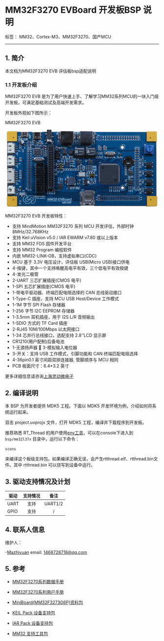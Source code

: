 # MM32F3270 EVBoard 开发板BSP 说明

标签： MM32、Cortex-M3、MM32F3270、国产MCU

---

## 1. 简介

本文档为MM32F3270 EVB 评估板bsp适配说明

### 1.1  开发板介绍

MM32F3270 EVB 是为了用户快速上手、了解学习MM32系列MCU的一块入门级开发板，可满足基础测试及高端开发需求。

开发板外观如下图所示：

MM32F3270 EVB

![MM32 MiniBoard Rev.D2](figures/MM32EVB.jpg)

MM32F3270 EVB 开发板特性：

- 支持 MindMotion MM32F3270 系列 MCU 开发评估，外部时钟 8MHz/32.768KHz
- 支持 Keil uVision v5.0 / IAR EWARM v7.80 或以上版本
- 支持 MM32 FDS 固件开发平台
- 支持 MM32 Program 编程软件 
- 内嵌 MM32-LINK-OB，支持虚拟串口(CDC) 
- MCU 基于 3.3V 电压设计，评估板 USB(Micro USB)接口供电 
- 4-按键，其中一个支持唤醒高电平有效，三个低电平有效按键 
- 4-发光二极管 
- 2-UART 三芯扩展插座(CMOS 电平)
- 1-SPI 五芯扩展插座(CMOS 电平)
- 1-带电平驱动器、终端匹配电阻选择的 CAN 总线驱动接口
- 1-Type-C 插座，支持 MCU USB Host/Device 工作模式
- 1-1M 字节 SPI Flash 存储器
- 1-256 字节 I2C EEPROM 存储器
- 1-3.5mm 耳机插座，用于 I2S L/R 音频输出
- 1-SDIO 方式的 TF Card 插座
- 2-RJ45 10M/100Mbps 以太网接口
- 1-34 芯并行总线接口，选配支持 2.8’’LCD 显示屏
- CR1210(用户配制)后备电池 
- 1-无源扬声器  3-模拟输入电位器 
- 3-开关：支持 USB 工作模式，引脚功能和 CAN 终端匹配电阻选择 
- 4-36pin0.1 英寸间距双排连接器, 管脚顺序与 MCU 相同
- PCB 板面尺寸：6.4*3.2 英寸

更多详细信息请咨询[上海灵动微电子](https://www.mindmotion.com.cn/)

## 2. 编译说明

本 BSP 为开发者提供 MDK5 工程。下面以 MDK5 开发环境为例，介绍如何将系统运行起来。

双击 project.uvprojx 文件，打开 MDK5 工程，编译并下载程序到开发板。

推荐熟悉 RT_Thread 的用户使用[env工具](https://www.rt-thread.org/download.html#download-rt-thread-env-tool)，可以在console下进入到 `bsp/mm32l37x` 目录中，运行以下命令：

`scons`

来编译这个板级支持包。如果编译正确无误，会产生rtthread.elf、rtthread.bin文件。其中 rtthread.bin 可以烧写到设备中运行。

## 3. 驱动支持情况及计划

| 驱动       | 支持情况 | 备注                         |
| ---------- | :------: | :--------------------------: |
| UART       | 支持     | UART1/2                   |
| GPIO       | 支持     | / |

## 4. 联系人信息

维护人：

-[Mazhiyuan](https://github.com/cndabai) email: 1468728718@qq.com

## 5. 参考

- [MM32F3270系列数据手册](https://www.mindmotion.com.cn/download/products/DS_MM32F3270_SC.pdf)

- [MM32F3270系列用户手册](https://www.mindmotion.com.cn/download/products/UM_MM32F3270_SC.pdf)

- [MiniBoard(MM32F3273G6P)资料包](https://www.mindmotion.com.cn/support/development_tools/evaluation_boards/miniboard/mm32f3273g6p/)

- [KEIL Pack 设备支持包](https://www.mindmotion.com.cn/support/software/keil_pack/)

- [IAR Pack 设备支持包](https://www.mindmotion.com.cn/support/software/iar_pack/)

- [MM32 支持工具包](https://www.mindmotion.com.cn/support/development_tools/debug_and_programming_tools/)

